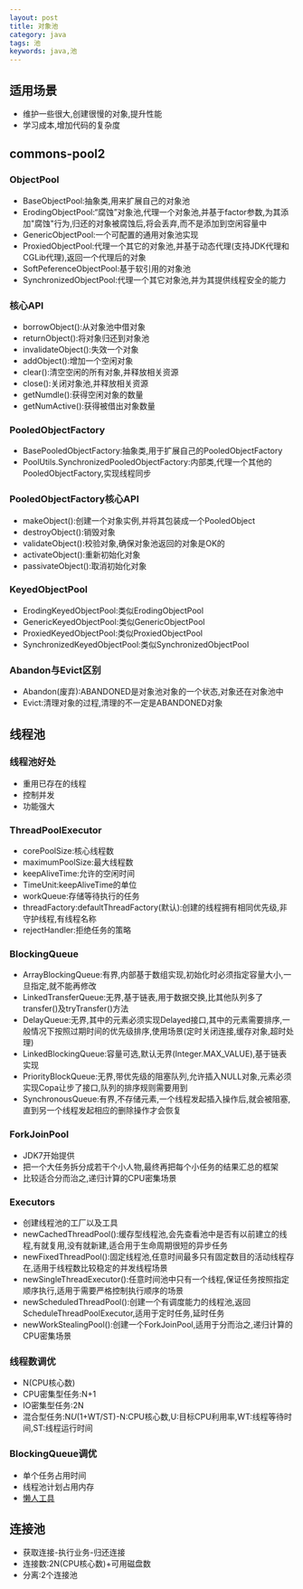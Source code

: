 ```yaml
---
layout: post
title: 对象池
category: java
tags: 池
keywords: java,池
---
```

## 适用场景
* 维护一些很大,创建很慢的对象,提升性能
* 学习成本,增加代码的复杂度

## commons-pool2
### ObjectPool
* BaseObjectPool:抽象类,用来扩展自己的对象池
* ErodingObjectPool:“腐蚀”对象池,代理一个对象池,并基于factor参数,为其添加"腐蚀"行为,归还的对象被腐蚀后,将会丢弃,而不是添加到空闲容量中
* GenericObjectPool:一个可配置的通用对象池实现
* ProxiedObjectPool:代理一个其它的对象池,并基于动态代理(支持JDK代理和CGLib代理),返回一个代理后的对象
* SoftPeferenceObjectPool:基于软引用的对象池
* SynchronizedObjectPool:代理一个其它对象池,并为其提供线程安全的能力


### 核心API
* borrowObject():从对象池中借对象
* returnObject():将对象归还到对象池
* invalidateObject():失效一个对象
* addObject():增加一个空闲对象
* clear():清空空闲的所有对象,并释放相关资源
* close():关闭对象池,并释放相关资源
* getNumdle():获得空闲对象的数量
* getNumActive():获得被借出对象数量

### PooledObjectFactory
* BasePooledObjectFactory:抽象类,用于扩展自己的PooledObjectFactory
* PoolUtils.SynchronizedPooledObjectFactory:内部类,代理一个其他的PooledObjectFactory,实现线程同步

### PooledObjectFactory核心API
* makeObject():创建一个对象实例,并将其包装成一个PooledObject
* destroyObject():销毁对象
* validateObject():校验对象,确保对象池返回的对象是OK的
* activateObject():重新初始化对象
* passivateObject():取消初始化对象

### KeyedObjectPool
* ErodingKeyedObjectPool:类似ErodingObjectPool
* GenericKeyedObjectPool:类似GenericObjectPool
* ProxiedKeyedObjectPool:类似ProxiedObjectPool
* SynchronizedKeyedObjectPool:类似SynchronizedObjectPool

### Abandon与Evict区别
* Abandon(废弃):ABANDONED是对象池对象的一个状态,对象还在对象池中
* Evict:清理对象的过程,清理的不一定是ABANDONED对象

## 线程池
### 线程池好处
* 重用已存在的线程
* 控制并发
* 功能强大

### ThreadPoolExecutor
* corePoolSize:核心线程数
* maximumPoolSize:最大线程数
* keepAliveTime:允许的空闲时间
* TimeUnit:keepAliveTime的单位
* workQueue:存储等待执行的任务
* threadFactory:defaultThreadFactory(默认):创建的线程拥有相同优先级,非守护线程,有线程名称
* rejectHandler:拒绝任务的策略

### BlockingQueue
* ArrayBlockingQueue:有界,内部基于数组实现,初始化时必须指定容量大小,一旦指定,就不能再修改
* LinkedTransferQueue:无界,基于链表,用于数据交换,比其他队列多了transfer()及tryTransfer()方法
* DelayQueue:无界,其中的元素必须实现Delayed接口,其中的元素需要排序,一般情况下按照过期时间的优先级排序,使用场景(定时关闭连接,缓存对象,超时处理)
* LinkedBlockingQueue:容量可选,默认无界(Integer.MAX_VALUE),基于链表实现
* PriorityBlockQueue:无界,带优先级的阻塞队列,允许插入NULL对象,元素必须实现Copa让步了接口,队列的排序规则需要用到
* SynchronousQueue:有界,不存储元素,一个线程发起插入操作后,就会被阻塞,直到另一个线程发起相应的删除操作才会恢复

### ForkJoinPool
* JDK7开始提供
* 把一个大任务拆分成若干个小人物,最终再把每个小任务的结果汇总的框架
* 比较适合分而治之,递归计算的CPU密集场景

### Executors
* 创建线程池的工厂以及工具
* newCachedThreadPool():缓存型线程池,会先查看池中是否有以前建立的线程,有就复用,没有就新建,适合用于生命周期很短的异步任务
* newFixedThreadPool():固定线程池,任意时间最多只有固定数目的活动线程存在,适用于线程数比较稳定的并发线程场景
* newSingleThreadExecutor():任意时间池中只有一个线程,保证任务按照指定顺序执行,适用于需要严格控制执行顺序的场景
* newScheduledThreadPool():创建一个有调度能力的线程池,返回ScheduleThreadPoolExecutor,适用于定时任务,延时任务
* newWorkStealingPool():创建一个ForkJoinPool,适用于分而治之,递归计算的CPU密集场景

### 线程数调优
* N(CPU核心数)
* CPU密集型任务:N+1
* IO密集型任务:2N
* 混合型任务:N*U*(1+WT/ST)-N:CPU核心数,U:目标CPU利用率,WT:线程等待时间,ST:线程运行时间

### BlockingQueue调优
* 单个任务占用时间
* 线程池计划占用内存
* [懒人工具](https://www.javacodegeeks.com/2012/03/threading-stories-about-robust-thread.html)

## 连接池
* 获取连接-执行业务-归还连接
* 连接数:2N(CPU核心数)+可用磁盘数
* 分离:2个连接池
